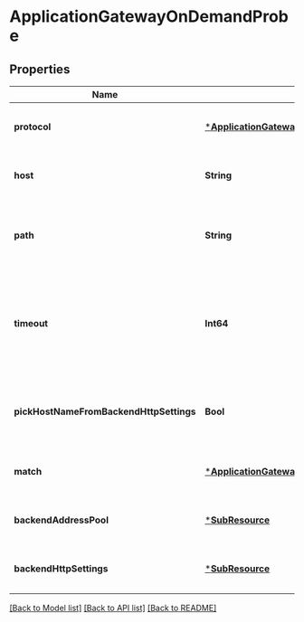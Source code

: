 # ApplicationGatewayOnDemandProbe


## Properties
Name | Type | Description | Notes
------------ | ------------- | ------------- | -------------
**protocol** | [***ApplicationGatewayProtocol**](ApplicationGatewayProtocol.md) |  | [optional] [default to nothing]
**host** | **String** | Host name to send the probe to. | [optional] [default to nothing]
**path** | **String** | Relative path of probe. Valid path starts from &#39;/&#39;. Probe is sent to &lt;Protocol&gt;://&lt;host&gt;:&lt;port&gt;&lt;path&gt;. | [optional] [default to nothing]
**timeout** | **Int64** | The probe timeout in seconds. Probe marked as failed if valid response is not received with this timeout period. Acceptable values are from 1 second to 86400 seconds. | [optional] [default to nothing]
**pickHostNameFromBackendHttpSettings** | **Bool** | Whether the host header should be picked from the backend http settings. Default value is false. | [optional] [default to nothing]
**match** | [***ApplicationGatewayProbeHealthResponseMatch**](ApplicationGatewayProbeHealthResponseMatch.md) |  | [optional] [default to nothing]
**backendAddressPool** | [***SubResource**](SubResource.md) |  | [optional] [default to nothing]
**backendHttpSettings** | [***SubResource**](SubResource.md) |  | [optional] [default to nothing]


[[Back to Model list]](../README.md#models) [[Back to API list]](../README.md#api-endpoints) [[Back to README]](../README.md)


